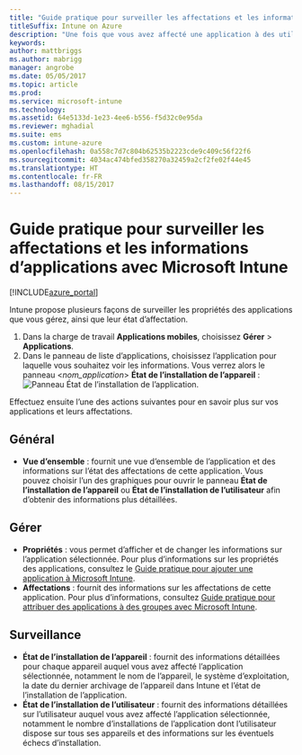 ```yaml
---
title: "Guide pratique pour surveiller les affectations et les informations d’applications"
titleSuffix: Intune on Azure
description: "Une fois que vous avez affecté une application à des utilisateurs ou des appareils, utilisez ces informations pour surveiller son état."
keywords: 
author: mattbriggs
ms.author: mabrigg
manager: angrobe
ms.date: 05/05/2017
ms.topic: article
ms.prod: 
ms.service: microsoft-intune
ms.technology: 
ms.assetid: 64e5133d-1e23-4ee6-b556-f5d32c0e95da
ms.reviewer: mghadial
ms.suite: ems
ms.custom: intune-azure
ms.openlocfilehash: 0a558c7d7c804b62535b2223cde9c409c56f22f6
ms.sourcegitcommit: 4034ac474bfed358270a32459a2cf2fe02f44e45
ms.translationtype: HT
ms.contentlocale: fr-FR
ms.lasthandoff: 08/15/2017
---
```

# <a name="how-to-monitor-app-information-and-assignments-with-microsoft-intune"></a>Guide pratique pour surveiller les affectations et les informations d’applications avec Microsoft Intune

[!INCLUDE[azure_portal](./includes/azure_portal.md)]

Intune propose plusieurs façons de surveiller les propriétés des applications que vous gérez, ainsi que leur état d’affectation.

1. Dans la charge de travail **Applications mobiles**, choisissez **Gérer** > **Applications**.
2. Dans le panneau de liste d’applications, choisissez l’application pour laquelle vous souhaitez voir les informations. Vous verrez alors le panneau <*nom_application*> **État de l’installation de l’appareil** : ![Panneau État de l’installation de l’application.](./media/monitor-apps.png)

Effectuez ensuite l’une des actions suivantes pour en savoir plus sur vos applications et leurs affectations.

## <a name="general"></a>Général

- **Vue d’ensemble** : fournit une vue d’ensemble de l’application et des informations sur l’état des affectations de cette application. Vous pouvez choisir l’un des graphiques pour ouvrir le panneau **État de l’installation de l’appareil** ou **État de l’installation de l’utilisateur** afin d’obtenir des informations plus détaillées.

## <a name="manage"></a>Gérer

- **Propriétés** : vous permet d’afficher et de changer les informations sur l’application sélectionnée. Pour plus d’informations sur les propriétés des applications, consultez le [Guide pratique pour ajouter une application à Microsoft Intune](apps-add.md).
- **Affectations** : fournit des informations sur les affectations de cette application. Pour plus d’informations, consultez [Guide pratique pour attribuer des applications à des groupes avec Microsoft Intune](apps-deploy.md).

## <a name="monitor"></a>Surveillance

- **État de l’installation de l’appareil** : fournit des informations détaillées pour chaque appareil auquel vous avez affecté l’application sélectionnée, notamment le nom de l’appareil, le système d’exploitation, la date du dernier archivage de l’appareil dans Intune et l’état de l’installation de l’application.
- **État de l’installation de l’utilisateur** : fournit des informations détaillées sur l’utilisateur auquel vous avez affecté l’application sélectionnée, notamment le nombre d’installations de l’application dont l’utilisateur dispose sur tous ses appareils et des informations sur les éventuels échecs d’installation.
